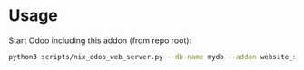 # Usage

Start Odoo including this addon (from repo root):

```bash
python3 scripts/nix_odoo_web_server.py --db-name mydb --addon website_sale_loyalty
```
